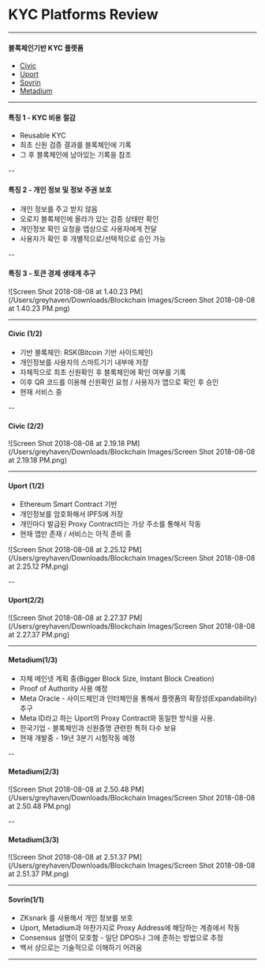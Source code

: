 # KYC Platforms Review #

---

#### 블록체인기반 KYC 플랫폼 ###

- [Civic](https://www.civic.com)
- [Uport](https://www.uport.me)
- [Sovrin](https://sovrin.org)
- [Metadium](https://www.metadium.com)

---

#### 특징 1 - KYC 비용 절감

 - Reusable KYC
 - 최초 신원 검증 결과를 블록체인에 기록
 - 그 후 블록체인에 남아있는 기록을 참조

--

#### 특징 2 - 개인 정보 및 정보 주권 보호
- 개인 정보를 주고 받지 않음 
- 오로지 블록체인에 올라가 있는 검증 상태만 확인
- 개인정보 확인 요청을 앱상으로 사용자에게 전달
- 사용자가 확인 후 개별적으로/선택적으로 승인 가능

--

#### 특징 3 - 토큰 경제 생태계 추구 

![Screen Shot 2018-08-08 at 1.40.23 PM](/Users/greyhaven/Downloads/Blockchain Images/Screen Shot 2018-08-08 at 1.40.23 PM.png)

---

#### Civic (1/2) ###

- 기반 블록체인: RSK(Bitcoin 기반 사이드체인)
- 개인정보를 사용자의 스마트기기 내부에 저장
- 자체적으로 최초 신원확인 후 블록체인에 확인 여부를 기록
- 이후 QR 코드를 이용해 신원확인 요청 / 사용자가 앱으로 확인 후 승인
- 현재 서비스 중

--

#### Civic (2/2) ###

![Screen Shot 2018-08-08 at 2.19.18 PM](/Users/greyhaven/Downloads/Blockchain Images/Screen Shot 2018-08-08 at 2.19.18 PM.png)

---

#### Uport (1/2)

- Ethereum Smart Contract 기반
- 개인정보를 암호화해서 IPFS에 저장
- 개인마다 발급된 Proxy Contract라는 가상 주소를 통해서 작동
- 현재 앱만 존재 / 서비스는 아직 준비 중

![Screen Shot 2018-08-08 at 2.25.12 PM](/Users/greyhaven/Downloads/Blockchain Images/Screen Shot 2018-08-08 at 2.25.12 PM.png)

--

#### Uport(2/2)

![Screen Shot 2018-08-08 at 2.27.37 PM](/Users/greyhaven/Downloads/Blockchain Images/Screen Shot 2018-08-08 at 2.27.37 PM.png)

---

#### Metadium(1/3)

- 자체 메인넷 계획 중(Bigger Block Size, Instant Block Creation)
- Proof of Authority 사용 예정 
- Meta Oracle - 사이드체인과 인터체인을 통해서 플랫폼의 확장성(Expandability) 추구
- Meta ID라고 하는  Uport의 Proxy Contract와 동일한 방식을 사용. 
- 한국기업 - 블록체인과 신원증명 관련한 특허 다수 보유 
- 현재 개발중 - 19년 3분기 시험작동 예정

--

#### Metadium(2/3)

![Screen Shot 2018-08-08 at 2.50.48 PM](/Users/greyhaven/Downloads/Blockchain Images/Screen Shot 2018-08-08 at 2.50.48 PM.png)

--

#### Metadium(3/3) 

![Screen Shot 2018-08-08 at 2.51.37 PM](/Users/greyhaven/Downloads/Blockchain Images/Screen Shot 2018-08-08 at 2.51.37 PM.png)

---

#### Sovrin(1/1)

- ZKsnark 를 사용해서 개인 정보를 보호
- Uport, Metadium과 마찬가지로 Proxy Address에 해당하는 계층에서 작동
- Consensus 설명이 모호함 - 일단 DPOS나 그에 준하는 방법으로 추정 
- 백서 상으로는 기술적으로 이해하기 어려움

---



